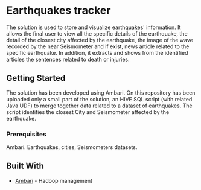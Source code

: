 # Earthquakes tracker

The solution is used to store and visualize earthquakes' information. 
It allows the final user to view all the specific details of the earthquake, the detail of the closest city affected by the earthquake, the image of the wave recorded by the near Seismometer and if exist, news article related to the specific earthquake. 
In addition, it extracts and shows from the identified articles the sentences related to death or injuries.

## Getting Started

The solution has been developed using Ambari.
On this repository has been uploaded only a small part of the solution, an HIVE SQL script (with related Java UDF) to merge together data related to a dataset of earthquakes.
The script identifies the closest City and Seismometer affected by the earthquake.

### Prerequisites

Ambari.
Earthquakes, cities, Seismometers datasets.

## Built With

* [Ambari](https://ambari.apache.org) - Hadoop management


